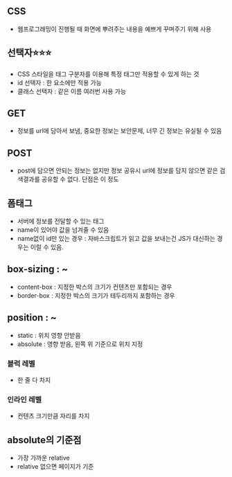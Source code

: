 ## CSS
- 웹프로그래밍이 진행될 때 화면에 뿌려주는 내용을 예쁘게 꾸며주기 위해 사용

## 선택자⭐⭐⭐
- CSS 스타일을 태그 구분자를 이용해 특정 태그만 적용할 수 있게 하는 것
- id 선택자 : 한 요소에만 적용 가능
- 클래스 선택자 : 같은 이름 여러번 사용 가능

## GET
- 정보를 url에 담아서 보냄, 중요한 정보는 보안문제, 너무 긴 정보는 유실될 수 있음

## POST
- post에 담으면 안되는 정보는 없지만 정보 공유시 url에 정보를 담지 않으면 같은 검색결과를 공유할 수 없다. 단점은 이 정도

## 폼태그
- 서버에 정보를 전달할 수 있는 태그
- name이 있어야 값을 넘겨줄 수 있음
- name없이 id만 있는 경우 : 자바스크립트가 읽고 값을 보내는건 JS가 대신하는 경우는 이럴 수 있음.

## box-sizing : ~
- content-box : 지정한 박스의 크기가 컨텐츠만 포함되는 경우
- border-box : 지정한 박스의 크기가 테두리까지 포함하는 경우

## position : ~
- static : 위치 영향 안받음
- absolute : 영향 받음, 왼쪽 위 기준으로 위치 지정

### 블럭 레벨
- 한 줄 다 차지
### 인라인 레벨
- 컨텐츠 크기만큼 자리를 차지

## absolute의 기준점
- 가장 가까운 relative
- relative 없으면 페이지가 기준